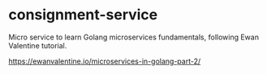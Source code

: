 # consignment-service
Micro service to learn Golang microservices fundamentals, following Ewan Valentine tutorial.

https://ewanvalentine.io/microservices-in-golang-part-2/

